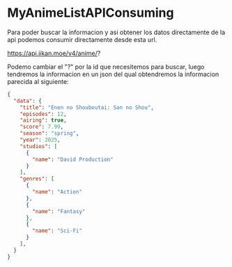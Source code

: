 # MyAnimeListAPIConsuming

Para poder buscar la informacion y asi obtener los datos directamente de la api podemos consumir directamente desde esta url.

https://api.jikan.moe/v4/anime/?

Podemo cambiar el "?" por la id que necesitemos para buscar, luego tendremos la informacion en un json del qual obtendremos la informacion parecida al siguiente:

```JSON
{
  "data": {
    "title": "Enen no Shouboutai: San no Shou",
    "episodes": 12,
    "airing": true,
    "score": 7.99,
    "season": "spring",
    "year": 2025,
    "studios": [
      {
        "name": "David Production"
      }
    ],
    "genres": [
      {
        "name": "Action"
      },
      {
        "name": "Fantasy"
      },
      {
        "name": "Sci-Fi"
      }
    ],
  }
}
```